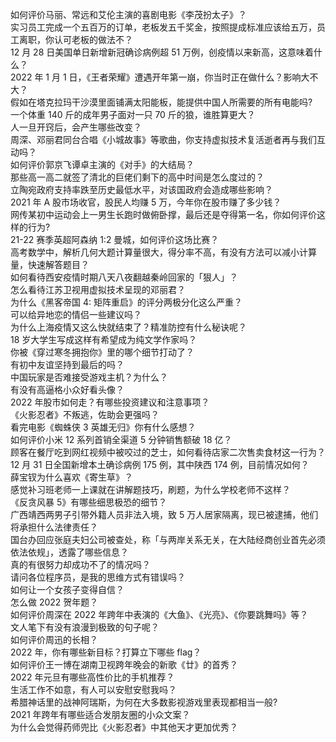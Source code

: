 如何评价马丽、常远和艾伦主演的喜剧电影《李茂扮太子》？  
实习员工完成一个五百万的订单，老板发五千奖金，按照提成标准应该给五万，员工离职，你认可老板的做法不？  
12 月 28 日美国单日新增新冠确诊病例超 51 万例，创疫情以来新高，这意味着什么？  
2022 年 1 月 1 日，《王者荣耀》遭遇开年第一崩，你当时正在做什么？影响大不大？  
假如在塔克拉玛干沙漠里面铺满太阳能板，能提供中国人所需要的所有电能吗?  
一个体重 140 斤的成年男子面对一只 70 斤的狼，谁胜算更大？  
人一旦开窍后，会产生哪些改变？  
周深、邓丽君同台合唱《小城故事》等歌曲，你支持虚拟技术复活逝者再与我们互动吗？  
如何评价郭京飞谭卓主演的《对手》的大结局？  
那些高一高二就签了清北的巨佬们剩下的高中时间是怎么度过的？  
立陶宛政府支持率跌至历史最低水平，对该国政府会造成哪些影响？  
2021 年 A 股市场收官，股民人均赚 5 万，今年你在股市赚了多少钱？  
网传某初中运动会上一男生长跑时做俯卧撑，最后还是夺得第一名，你如何评价这样的行为?  
21-22 赛季英超阿森纳 1:2 曼城，如何评价这场比赛？  
高考数学中，解析几何大题计算量很大，得分率不高，有没有方法可以减小计算量，快速解答题目？  
如何看待西安疫情时期八天八夜翻越秦岭回家的「狠人」？  
怎么看待江苏卫视用虚拟技术呈现的邓丽君？  
为什么《黑客帝国 4: 矩阵重启》的评分两极分化这么严重？  
可以给异地恋的情侣一些建议吗？  
为什么上海疫情又这么快就结束了？精准防控有什么秘诀呢？  
18 岁大学生写成这样有希望成为纯文学作家吗？  
你被《穿过寒冬拥抱你》里的哪个细节打动了？  
有初中友谊坚持到最后的吗？  
中国玩家是否难接受游戏主机？为什么？  
有没有高逼格小众好看头像？  
2022 年股市如何走？有哪些投资建议和注意事项？  
《火影忍者》不叛逃，佐助会更强吗？  
看完电影《蜘蛛侠 3 英雄无归》你有什么感想？  
如何评价小米 12 系列首销全渠道 5 分钟销售额破 18 亿？  
顾客在餐厅吃到网红视频中被咬过的芝士，如何看待店家二次售卖食材这一行为？  
12 月 31 日全国新增本土确诊病例 175 例，其中陕西  174 例，目前情况如何？  
薛宝钗为什么喜欢《寄生草》？  
感觉补习班老师一上课就在讲解题技巧，刷题，为什么学校老师不这样？  
《反贪风暴 5》有哪些细思极恐的细节？  
广西靖西两男子引带外籍人员非法入境，致 5 万人居家隔离，现已被逮捕，他们将承担什么法律责任？  
国台办回应张庭夫妇公司被查处，称「与两岸关系无关，在大陆经商创业首先必须依法依规」，透露了哪些信息？  
真的有很努力却成功不了的情况吗？  
请问各位程序员，是我的思维方式有错误吗？  
如何让一个女孩子变得自信？  
怎么做 2022 贺年题？  
如何评价周深在 2022 年跨年中表演的《大鱼》、《光亮》、《你要跳舞吗》等？  
文人笔下有没有浪漫到极致的句子呢？  
如何评价周迅的长相？  
2022 年，你有哪些新目标？打算立下哪些 flag？  
如何评价王一博在湖南卫视跨年晚会的新歌《廿》的首秀？  
2022 年元旦有哪些高性价比的手机推荐？  
生活工作不如意，有人可以安慰安慰我吗？  
希腊神话里的战神阿瑞斯，为何在大多数影视游戏里表现都相当一般?  
2021 年跨年有哪些适合发朋友圈的小众文案？  
为什么会觉得药师兜比《火影忍者》中其他天才更加优秀？  
